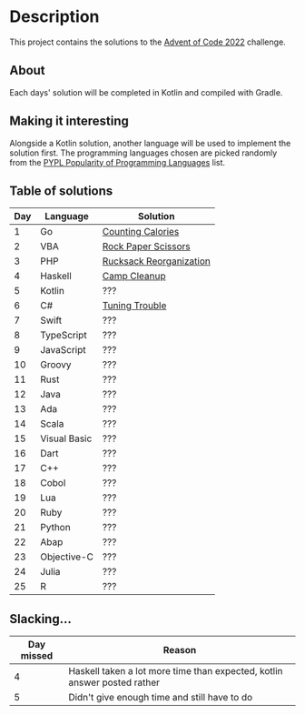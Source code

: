 # Description
This project contains the solutions to the [Advent of Code 2022](https://adventofcode.com/2022/) challenge.

## About
Each days' solution will be completed in Kotlin and compiled with Gradle.

## Making it interesting
Alongside a Kotlin solution, another language will be used to implement the solution first. The programming languages chosen are picked randomly from the [PYPL Popularity of Programming Languages](https://pypl.github.io/PYPL.html) list.

## Table of solutions

| Day | Language     | Solution                                                                                                |
|-----|--------------|---------------------------------------------------------------------------------------------------------|
| 1   | Go           | [Counting Calories](https://github.com/LiamL17/AOC-2022/tree/master/solutions/day01/solution.go)        |
| 2   | VBA          | [Rock Paper Scissors](https://github.com/LiamL17/AOC-2022/tree/master/solutions/day02/solution.vb)      |
| 3   | PHP          | [Rucksack Reorganization](https://github.com/LiamL17/AOC-2022/tree/master/solutions/day03/solution.php) |
| 4   | Haskell      | [Camp Cleanup](https://github.com/LiamL17/AOC-2022/tree/master/src/main/kotlin/day04-camp_cleanup.kt)   |
| 5   | Kotlin       | ???                                                                                                     |
| 6   | C#           | [Tuning Trouble](https://github.com/LiamL17/AOC-2022/tree/master/solutions/day06/solution.cs)           |
| 7   | Swift        | ???                                                                                                     |
| 8   | TypeScript   | ???                                                                                                     |
| 9   | JavaScript   | ???                                                                                                     |
| 10  | Groovy       | ???                                                                                                     |
| 11  | Rust         | ???                                                                                                     |
| 12  | Java         | ???                                                                                                     |
| 13  | Ada          | ???                                                                                                     |
| 14  | Scala        | ???                                                                                                     |
| 15  | Visual Basic | ???                                                                                                     |
| 16  | Dart         | ???                                                                                                     |
| 17  | C++          | ???                                                                                                     |
| 18  | Cobol        | ???                                                                                                     |
| 19  | Lua          | ???                                                                                                     |
| 20  | Ruby         | ???                                                                                                     |
| 21  | Python       | ???                                                                                                     |
| 22  | Abap         | ???                                                                                                     |
| 23  | Objective-C  | ???                                                                                                     |
| 24  | Julia        | ???                                                                                                     |
| 25  | R            | ???                                                                                                     |

## Slacking...

| Day missed | Reason                                                                   |
|------------|--------------------------------------------------------------------------|
| 4          | Haskell taken a lot more time than expected, kotlin answer posted rather |
| 5          | Didn't give enough time and still have to do                             |